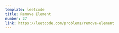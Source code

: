 ```yaml
---
template: leetcode
title: Remove Element
number: 27
link: https://leetcode.com/problems/remove-element
---
```

